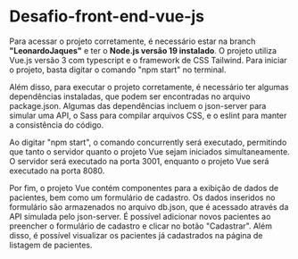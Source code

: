 # Desafio-front-end-vue-js

Para acessar o projeto corretamente, é necessário estar na branch **"LeonardoJaques"** e ter o 
**Node.js versão 19 instalado**. 
O projeto utiliza Vue.js versão 3 com typescript e 
o framework de CSS Tailwind. 
Para iniciar o projeto, basta digitar o comando "npm start" no terminal.

Além disso, para executar o projeto corretamente, é necessário ter algumas dependências instaladas, que podem ser encontradas no arquivo package.json. Algumas das dependências incluem o json-server para simular uma API, o Sass para compilar arquivos CSS, e o eslint para manter a consistência do código.

Ao digitar "npm start", o comando concurrently será executado, permitindo que tanto o servidor quanto o projeto Vue sejam iniciados simultaneamente. O servidor será executado na porta 3001, enquanto o projeto Vue será executado na porta 8080.

Por fim, o projeto Vue contém componentes para a exibição de dados de pacientes, bem como um formulário de cadastro. Os dados inseridos no formulário são armazenados no arquivo db.json, que é acessado através da API simulada pelo json-server. É possível adicionar novos pacientes ao preencher o formulário de cadastro e clicar no botão "Cadastrar". Além disso, é possível visualizar os pacientes já cadastrados na página de listagem de pacientes.
